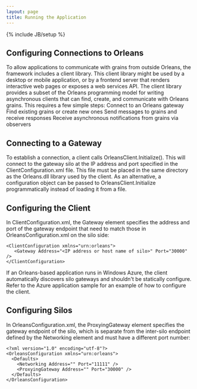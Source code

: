 ```yaml
---
layout: page
title: Running the Application
---
```

{% include JB/setup %}

## Configuring Connections to Orleans

To allow applications to communicate with grains from outside Orleans, the framework includes a client library. This client library might be used by a desktop or mobile application, or by a frontend server that renders interactive web pages or exposes a web services API. The client library provides a subset of the Orleans programming model for writing asynchronous clients that can find, create, and communicate with Orleans grains. This requires a few simple steps:
Connect to an Orleans gateway 
Find existing grains or create new ones 
Send messages to grains and receive responses 
Receive asynchronous notifications from grains via observers 

## Connecting to a Gateway

To establish a connection, a client calls OrleansClient.Initialize(). This will connect to the gateway silo at the IP address and port specified in the ClientConfiguration.xml file. This file must be placed in the same directory as the Orleans.dll library used by the client. As an alternative, a configuration object can be passed to OrleansClient.Initialize programmatically instead of loading it from a file.

## Configuring the Client

In ClientConfiguration.xml, the Gateway element specifies the address and port of the gateway endpoint that need to match those in OrleansConfiguration.xml on the silo side:

    <ClientConfiguration xmlns="urn:orleans">
       <Gateway Address="<IP address or host name of silo>" Port="30000" />
    </ClientConfiguration>

If an Orleans-based application runs in Windows Azure, the client automatically discovers silo gateways and shouldn't be statically configure. Refer to the Azure application sample for an example of how to configure the client.

## Configuring Silos

In OrleansConfiguration.xml, the ProxyingGateway element specifies the gateway endpoint of the silo, which is separate from the inter-silo endpoint defined by the Networking element and must have a different port number:

    <?xml version="1.0" encoding="utf-8"?>
    <OrleansConfiguration xmlns="urn:orleans">
      <Defaults>
        <Networking Address="" Port="11111" />
        <ProxyingGateway Address="" Port="30000" />
      </Defaults>
    </OrleansConfiguration>
